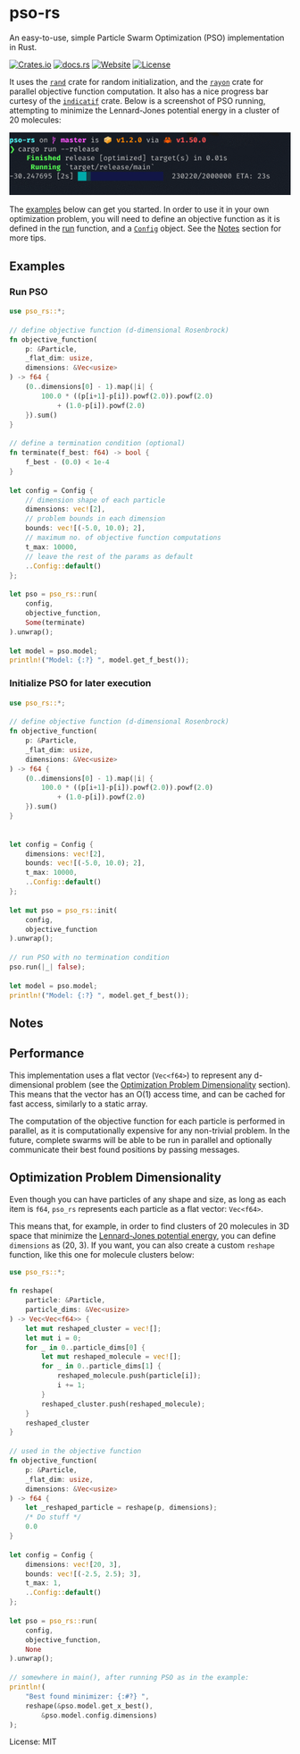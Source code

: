 # pso-rs

An easy-to-use, simple Particle Swarm Optimization (PSO) implementation in Rust.

[![Crates.io](https://img.shields.io/crates/v/pso_rs?style=for-the-badge)](https://crates.io/crates/pso-rs)
[![docs.rs](https://img.shields.io/docsrs/pso-rs?style=for-the-badge)](https://docs.rs/pso-rs/latest/pso_rs/)
[![Website](https://img.shields.io/website?style=for-the-badge&url=https%3A%2F%2Fczonios.github.io%2Fpso-rs%2F)](https://czonios.github.io/pso-rs/)
[![License](https://img.shields.io/github/license/czonios/pso-rs?style=for-the-badge)](https://github.com/czonios/pso-rs/blob/master/LICENSE)

It uses the [`rand`](https://crates.io/crates/rand) crate for random initialization, and the [`rayon`](https://crates.io/crates/rayon) crate for parallel objective function computation. It also has a nice progress bar curtesy of the [`indicatif`](https://crates.io/crates/indicatif) crate. Below is a screenshot of PSO running, attempting to minimize the Lennard-Jones potential energy in a cluster of 20 molecules:

![Screenshot](https://raw.githubusercontent.com/czonios/pso-rs/master/screenshots/pbar.gif)

The [examples](#examples) below can get you started.
In order to use it in your own optimization problem, you will need to define an objective function as it is defined in the [run](https://docs.rs/pso-rs/latest/pso_rs/fn.run.html) function, and a [`Config`](https://docs.rs/pso-rs/latest/pso_rs/model/struct.Config.html) object. See the [Notes](#notes) section for more tips.

## Examples

### Run PSO

```rust
use pso_rs::*;

// define objective function (d-dimensional Rosenbrock)
fn objective_function(
    p: &Particle,
    _flat_dim: usize,
    dimensions: &Vec<usize>
) -> f64 {
    (0..dimensions[0] - 1).map(|i| {
        100.0 * ((p[i+1]-p[i]).powf(2.0)).powf(2.0)
            + (1.0-p[i]).powf(2.0)
    }).sum()
}

// define a termination condition (optional)
fn terminate(f_best: f64) -> bool {
    f_best - (0.0) < 1e-4
}

let config = Config {
    // dimension shape of each particle
    dimensions: vec![2],
    // problem bounds in each dimension
    bounds: vec![(-5.0, 10.0); 2],
    // maximum no. of objective function computations
    t_max: 10000,
    // leave the rest of the params as default
    ..Config::default()
};

let pso = pso_rs::run(
    config,
    objective_function,
    Some(terminate)
).unwrap();

let model = pso.model;
println!("Model: {:?} ", model.get_f_best());
```

### Initialize PSO for later execution

```rust
use pso_rs::*;

// define objective function (d-dimensional Rosenbrock)
fn objective_function(
    p: &Particle,
    _flat_dim: usize,
    dimensions: &Vec<usize>
) -> f64 {
    (0..dimensions[0] - 1).map(|i| {
        100.0 * ((p[i+1]-p[i]).powf(2.0)).powf(2.0)
            + (1.0-p[i]).powf(2.0)
    }).sum()
}


let config = Config {
    dimensions: vec![2],
    bounds: vec![(-5.0, 10.0); 2],
    t_max: 10000,
    ..Config::default()
};

let mut pso = pso_rs::init(
    config,
    objective_function
).unwrap();

// run PSO with no termination condition
pso.run(|_| false);

let model = pso.model;
println!("Model: {:?} ", model.get_f_best());
```

## Notes

## Performance

This implementation uses a flat vector (`Vec<f64>`) to represent any d-dimensional problem (see the [Optimization Problem Dimensionality](#optimization-problem-dimensionality) section). This means that the vector has an O(1) access time, and can be cached for fast access, similarly to a static array.

The computation of the objective function for each particle is performed in parallel, as it is computationally expensive for any non-trivial problem. In the future, complete swarms will be able to be run in parallel and optionally communicate their best found positions by passing messages.

## Optimization Problem Dimensionality

Even though you can have particles of any shape and size, as long as each item is `f64`, `pso_rs` represents each particle as a flat vector: `Vec<f64>`.

This means that, for example, in order to find clusters of 20 molecules in 3D space that minimize the [Lennard-Jones potential energy](https://en.wikipedia.org/wiki/Lennard-Jones_potential), you can define `dimensions` as (20, 3).
If you want, you can also create a custom `reshape` function, like this one for molecule clusters below:

```rust
use pso_rs::*;

fn reshape(
    particle: &Particle,
    particle_dims: &Vec<usize>
) -> Vec<Vec<f64>> {
    let mut reshaped_cluster = vec![];
    let mut i = 0;
    for _ in 0..particle_dims[0] {
        let mut reshaped_molecule = vec![];
        for _ in 0..particle_dims[1] {
            reshaped_molecule.push(particle[i]);
            i += 1;
        }
        reshaped_cluster.push(reshaped_molecule);
    }
    reshaped_cluster
}

// used in the objective function
fn objective_function(
    p: &Particle,
    _flat_dim: usize,
    dimensions: &Vec<usize>
) -> f64 {
    let _reshaped_particle = reshape(p, dimensions);
    /* Do stuff */
    0.0
}

let config = Config {
    dimensions: vec![20, 3],
    bounds: vec![(-2.5, 2.5); 3],
    t_max: 1,
    ..Config::default()
};

let pso = pso_rs::run(
    config,
    objective_function,
    None
).unwrap();

// somewhere in main(), after running PSO as in the example:
println!(
    "Best found minimizer: {:#?} ",
    reshape(&pso.model.get_x_best(),
        &pso.model.config.dimensions)
);
```

License: MIT
